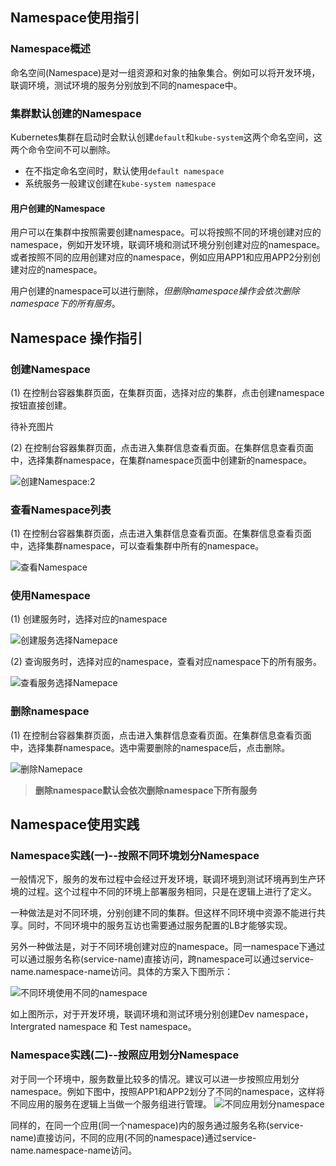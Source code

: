## Namespace使用指引

### Namespace概述
命名空间(Namespace)是对一组资源和对象的抽象集合。例如可以将开发环境，联调环境，测试环境的服务分别放到不同的namespace中。

### 集群默认创建的Namespace
Kubernetes集群在启动时会默认创建`default`和`kube-system`这两个命名空间，这两个命令空间不可以删除。

 - 在不指定命名空间时，默认使用`default namespace`
 - 系统服务一般建议创建在`kube-system namespace`
 
#### 用户创建的Namespace
用户可以在集群中按照需要创建namespace。可以将按照不同的环境创建对应的namespace，例如开发环境，联调环境和测试环境分别创建对应的namespace。或者按照不同的应用创建对应的namespace，例如应用APP1和应用APP2分别创建对应的namespace。

用户创建的namespace可以进行删除，*但删除namespace操作会依次删除namespace下的所有服务*。

## Namespace 操作指引

### 创建Namespace

(1) 在控制台容器集群页面，在集群页面，选择对应的集群，点击创建namespace按钮直接创建。

待补充图片

(2) 在控制台容器集群页面，点击进入集群信息查看页面。在集群信息查看页面中，选择集群namespace，在集群namespace页面中创建新的namespace。

![创建Namespace:2][4]

### 查看Namespace列表
(1) 在控制台容器集群页面，点击进入集群信息查看页面。在集群信息查看页面中，选择集群namespace，可以查看集群中所有的namespace。

![查看Namespace][5]

### 使用Namespace

(1) 创建服务时，选择对应的namespace

![创建服务选择Namepace][6]

(2) 查询服务时，选择对应的namespace，查看对应namespace下的所有服务。

![查看服务选择Namepace][7]

### 删除namespace
(1) 在控制台容器集群页面，点击进入集群信息查看页面。在集群信息查看页面中，选择集群namespace。选中需要删除的namespace后，点击删除。

![删除Namepace][8]

> **删除namespace默认会依次删除namespace下所有服务**

## Namespace使用实践
### Namespace实践(一)--按照不同环境划分Namespace

一般情况下，服务的发布过程中会经过开发环境，联调环境到测试环境再到生产环境的过程。这个过程中不同的环境上部署服务相同，只是在逻辑上进行了定义。

一种做法是对不同环境，分别创建不同的集群。但这样不同环境中资源不能进行共享。同时，不同环境中的服务互访也需要通过服务配置的LB才能够实现。

另外一种做法是，对于不同环境创建对应的namespace。同一namespace下通过可以通过服务名称(service-name)直接访问，跨namespace可以通过service-name.namespace-name访问。具体的方案入下图所示：

![不同环境使用不同的namespace][1]

如上图所示，对于开发环境，联调环境和测试环境分别创建Dev namespace，Intergrated namespace 和 Test namespace。

### Namespace实践(二)--按照应用划分Namespace

对于同一个环境中，服务数量比较多的情况。建议可以进一步按照应用划分namespace。例如下图中，按照APP1和APP2划分了不同的namespace，这样将不同应用的服务在逻辑上当做一个服务组进行管理。
![不同应用划分namespace][2]

同样的，在同一个应用(同一个namespace)内的服务通过服务名称(service-name)直接访问，不同的应用(不同的namespace)通过service-name.namespace-name访问。




  [1]: https://mc.qcloudimg.com/static/img/045ec0b79b88de1e4891c55904bc73bb/image.png
  [2]: https://mc.qcloudimg.com/static/img/351a4eeeb0235692227093b6802aeaea/image.png
  
  [4]: https://mc.qcloudimg.com/static/img/528c677110adb1ec07579ed8261470b1/%7B66A1271E-D2AA-419C-9CCD-FC01F8F34223%7D.png
  [5]: https://mc.qcloudimg.com/static/img/e3152d593a1ec26bbc4b1e9a1249c275/%7BB2B72727-D045-4AF9-BEE3-881710A3FAAD%7D.png
  [6]: https://mc.qcloudimg.com/static/img/36c079364ac866c5b8bea7cbb40cb24f/%7B36491261-01BC-439A-BE3C-427BCCC8F23D%7D.png
  [7]: https://mc.qcloudimg.com/static/img/39d4b0e70a36ad18105f6a48ecd915fd/%7BAA643B99-0399-475A-A828-5185861ACF53%7D.png
  [8]: https://mc.qcloudimg.com/static/img/39d4b0e70a36ad18105f6a48ecd915fd/%7B73600ECF-D15C-406C-8B8D-A63AFD80A3E1%7D.png